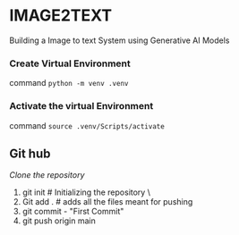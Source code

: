 # IMAGE2TEXT
Building a Image to text System using Generative AI Models
### Create Virtual Environment
command `python -m venv .venv`

### Activate the virtual Environment
command `` source .venv/Scripts/activate ``

## Git hub 

*Clone the repository*
1. git init   # Initializing the repository \
2. Git add . # adds all the files meant for pushing 
3. git commit - "First Commit"
4. git push origin main